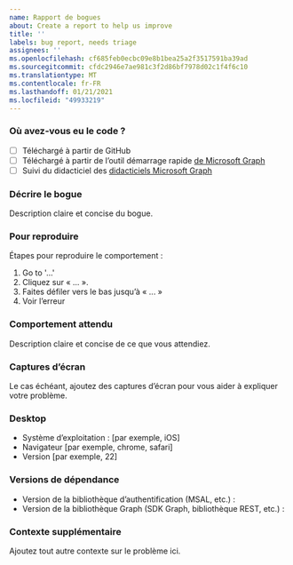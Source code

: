 ```yaml
---
name: Rapport de bogues
about: Create a report to help us improve
title: ''
labels: bug report, needs triage
assignees: ''
ms.openlocfilehash: cf685feb0ecbc09e8b1bea25a2f3517591ba39ad
ms.sourcegitcommit: cfdc2946e7ae981c3f2d86bf7978d02c1f4f6c10
ms.translationtype: MT
ms.contentlocale: fr-FR
ms.lasthandoff: 01/21/2021
ms.locfileid: "49933219"
---
```

### <a name="where-did-you-get-the-code"></a>Où avez-vous eu le code ?

- [ ] Téléchargé à partir de GitHub
- [ ] Téléchargé à partir de l’outil démarrage rapide [de Microsoft Graph](https://developer.microsoft.com/graph/quick-start)
- [ ] Suivi du didacticiel des [didacticiels Microsoft Graph](https://docs.microsoft.com/graph/tutorials)

### <a name="describe-the-bug"></a>Décrire le bogue

Description claire et concise du bogue.

### <a name="to-reproduce"></a>Pour reproduire

Étapes pour reproduire le comportement :

1. Go to '...'
1. Cliquez sur « ... ».
1. Faites défiler vers le bas jusqu’à « ... »
1. Voir l’erreur

### <a name="expected-behavior"></a>Comportement attendu

Description claire et concise de ce que vous attendiez.

### <a name="screenshots"></a>Captures d’écran

Le cas échéant, ajoutez des captures d’écran pour vous aider à expliquer votre problème.

### <a name="desktop"></a>Desktop

- Système d’exploitation : [par exemple, iOS]
- Navigateur [par exemple, chrome, safari]
- Version [par exemple, 22]

### <a name="dependency-versions"></a>Versions de dépendance

- Version de la bibliothèque d’authentification (MSAL, etc.) :
- Version de la bibliothèque Graph (SDK Graph, bibliothèque REST, etc.) :

### <a name="additional-context"></a>Contexte supplémentaire

Ajoutez tout autre contexte sur le problème ici.
